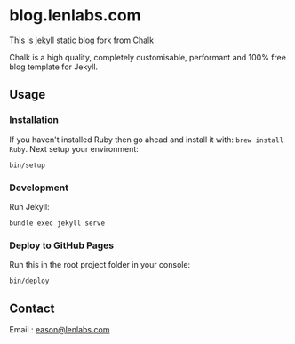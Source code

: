 blog.lenlabs.com
===

This is jekyll static blog fork from [Chalk](https://github.com/nielsenramon/chalk)

Chalk is a high quality, completely customisable, performant and 100% free blog template for Jekyll.

## Usage

### Installation

If you haven't installed Ruby then go ahead and install it with: `brew install Ruby`.
Next setup your environment:

    bin/setup

### Development

Run Jekyll:

    bundle exec jekyll serve

### Deploy to GitHub Pages

Run this in the root project folder in your console:

    bin/deploy

## Contact

Email : [eason@lenlabs.com](mailto:eason@lenlabs.com)
